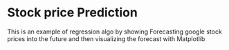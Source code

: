 # Stock price Prediction
This is an example of regression algo by showing Forecasting google stock prices into the future and then visualizing the forecast with Matplotlib

